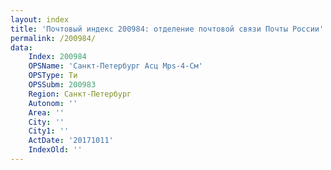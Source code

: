 ```yaml
---
layout: index
title: 'Почтовый индекс 200984: отделение почтовой связи Почты России'
permalink: /200984/
data:
    Index: 200984
    OPSName: 'Санкт-Петербург Асц Mps-4-См'
    OPSType: Ти
    OPSSubm: 200983
    Region: Санкт-Петербург
    Autonom: ''
    Area: ''
    City: ''
    City1: ''
    ActDate: '20171011'
    IndexOld: ''
---
```


